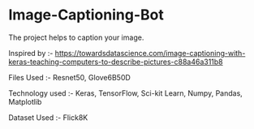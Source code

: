 # Image-Captioning-Bot

The project helps to caption your image.

Inspired by :- https://towardsdatascience.com/image-captioning-with-keras-teaching-computers-to-describe-pictures-c88a46a311b8

 Files Used :- Resnet50, Glove6B50D
 
 Technology used :- Keras, TensorFlow, Sci-kit Learn, Numpy, Pandas, Matplotlib
 
 Dataset Used :- Flick8K
